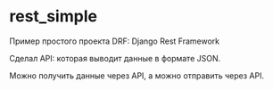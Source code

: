 # rest_simple
Пример простого проекта DRF: 
Django Rest Framework

Сделал API: которая выводит данные в формате JSON.

Можно получить данные через API, а можно отправить через API.
